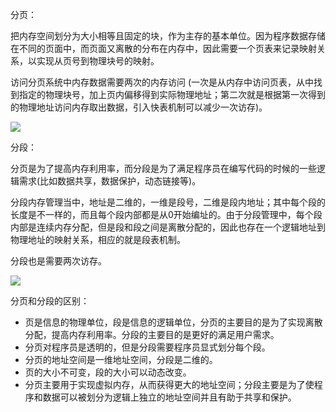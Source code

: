 分页：

把内存空间划分为大小相等且固定的块，作为主存的基本单位。因为程序数据存储在不同的页面中，而页面又离散的分布在内存中，因此需要一个页表来记录映射关系，以实现从页号到物理块号的映射。

访问分页系统中内存数据需要两次的内存访问 (一次是从内存中访问页表，从中找到指定的物理块号，加上页内偏移得到实际物理地址；第二次就是根据第一次得到的物理地址访问内存取出数据，引入快表机制可以减少一次访存)。

![](https://tva1.sinaimg.cn/large/008i3skNly1gt4y3snuq0j31060msgn9.jpg)

分段：

分页是为了提高内存利用率，而分段是为了满足程序员在编写代码的时候的一些逻辑需求(比如数据共享，数据保护，动态链接等)。

分段内存管理当中，地址是二维的，一维是段号，二维是段内地址；其中每个段的长度是不一样的，而且每个段内部都是从0开始编址的。由于分段管理中，每个段内部是连续内存分配，但是段和段之间是离散分配的，因此也存在一个逻辑地址到物理地址的映射关系，相应的就是段表机制。

分段也是需要两次访存。

![](https://tva1.sinaimg.cn/large/008i3skNly1gt4y5fzdz2j312m0hkabu.jpg)

分页和分段的区别：

* 页是信息的物理单位，段是信息的逻辑单位，分页的主要目的是为了实现离散分配，提高内存利用率。分段的主要目的是更好的满足用户需求。
* 分页对程序员是透明的，但是分段需要程序员显式划分每个段。 
* 分页的地址空间是一维地址空间，分段是二维的。 
* 页的大小不可变，段的大小可以动态改变。 
* 分页主要用于实现虚拟内存，从而获得更大的地址空间；分段主要是为了使程序和数据可以被划分为逻辑上独立的地址空间并且有助于共享和保护。